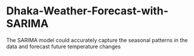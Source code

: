 # Dhaka-Weather-Forecast-with-SARIMA
 The SARIMA model could accurately capture the seasonal patterns in the data and forecast future temperature changes
